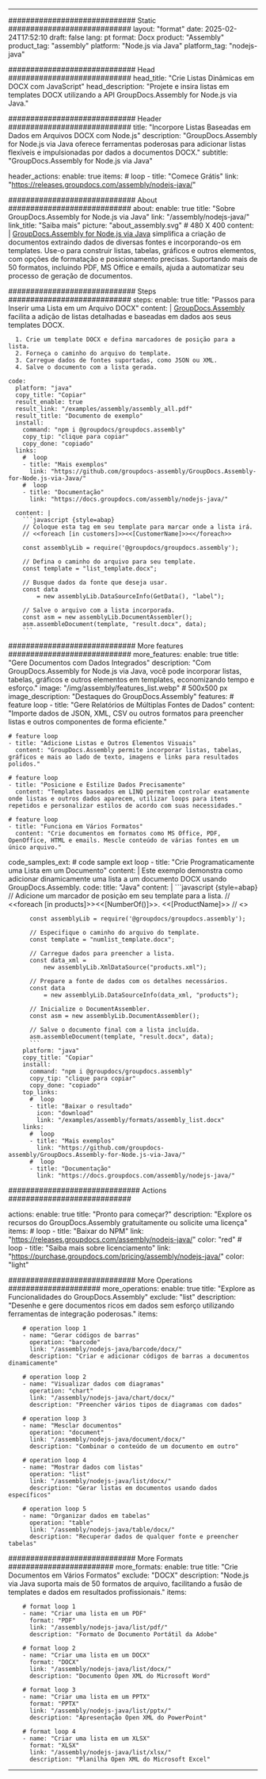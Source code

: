 



---
############################# Static ############################
layout: "format"
date:  2025-02-24T17:52:10
draft: false
lang: pt
format: Docx
product: "Assembly"
product_tag: "assembly"
platform: "Node.js via Java"
platform_tag: "nodejs-java"

############################# Head ############################
head_title: "Crie Listas Dinâmicas em DOCX com JavaScript"
head_description: "Projete e insira listas em templates DOCX utilizando a API GroupDocs.Assembly for Node.js via Java."

############################# Header ############################
title: "Incorpore Listas Baseadas em Dados em Arquivos DOCX com Node.js" 
description: "GroupDocs.Assembly for Node.js via Java oferece ferramentas poderosas para adicionar listas flexíveis e impulsionadas por dados a documentos DOCX."
subtitle: "GroupDocs.Assembly for Node.js via Java" 

header_actions:
  enable: true
  items:
    #  loop
    - title: "Comece Grátis"
      link: "https://releases.groupdocs.com/assembly/nodejs-java/"
      
############################# About ############################
about:
    enable: true
    title: "Sobre GroupDocs.Assembly for Node.js via Java"
    link: "/assembly/nodejs-java/"
    link_title: "Saiba mais"
    picture: "about_assembly.svg" # 480 X 400
    content: |
       [GroupDocs.Assembly for Node.js via Java](/assembly/nodejs-java/) simplifica a criação de documentos extraindo dados de diversas fontes e incorporando-os em templates. Use-o para construir listas, tabelas, gráficos e outros elementos, com opções de formatação e posicionamento precisas. Suportando mais de 50 formatos, incluindo PDF, MS Office e emails, ajuda a automatizar seu processo de geração de documentos.

############################# Steps ############################
steps:
    enable: true
    title: "Passos para Inserir uma Lista em um Arquivo DOCX"
    content: |
      [GroupDocs.Assembly](/assembly/nodejs-java/) facilita a adição de listas detalhadas e baseadas em dados aos seus templates DOCX.
      
      1. Crie um template DOCX e defina marcadores de posição para a lista.
      2. Forneça o caminho do arquivo do template.
      3. Carregue dados de fontes suportadas, como JSON ou XML.
      4. Salve o documento com a lista gerada.
   
    code:
      platform: "java"
      copy_title: "Copiar"
      result_enable: true
      result_link: "/examples/assembly/assembly_all.pdf"
      result_title: "Documento de exemplo"
      install:
        command: "npm i @groupdocs/groupdocs.assembly"
        copy_tip: "clique para copiar"
        copy_done: "copiado"
      links:
        #  loop
        - title: "Mais exemplos"
          link: "https://github.com/groupdocs-assembly/GroupDocs.Assembly-for-Node.js-via-Java/"
        #  loop
        - title: "Documentação"
          link: "https://docs.groupdocs.com/assembly/nodejs-java/"
          
      content: |
        ```javascript {style=abap}
        // Coloque esta tag em seu template para marcar onde a lista irá.
        // <<foreach [in customers]>><<[CustomerName]>><</foreach>>
    
        const assemblyLib = require('@groupdocs/groupdocs.assembly');

        // Defina o caminho do arquivo para seu template.
        const template = "list_template.docx";

        // Busque dados da fonte que deseja usar.
        const data 
            = new assemblyLib.DataSourceInfo(GetData(), "label");

        // Salve o arquivo com a lista incorporada.
        const asm = new assemblyLib.DocumentAssembler();
        asm.assembleDocument(template, "result.docx", data);
        ```           

############################# More features ############################
more_features:
  enable: true
  title: "Gere Documentos com Dados Integrados"
  description: "Com GroupDocs.Assembly for Node.js via Java, você pode incorporar listas, tabelas, gráficos e outros elementos em templates, economizando tempo e esforço."
  image: "/img/assembly/features_list.webp" # 500x500 px
  image_description: "Destaques do GroupDocs.Assembly"
  features:
    # feature loop
    - title: "Gere Relatórios de Múltiplas Fontes de Dados"
      content: "Importe dados de JSON, XML, CSV ou outros formatos para preencher listas e outros componentes de forma eficiente."

    # feature loop
    - title: "Adicione Listas e Outros Elementos Visuais"
      content: "GroupDocs.Assembly permite incorporar listas, tabelas, gráficos e mais ao lado de texto, imagens e links para resultados polidos."

    # feature loop
    - title: "Posicione e Estilize Dados Precisamente"
      content: "Templates baseados em LINQ permitem controlar exatamente onde listas e outros dados aparecem, utilizar loops para itens repetidos e personalizar estilos de acordo com suas necessidades."

    # feature loop
    - title: "Funciona em Vários Formatos"
      content: "Crie documentos em formatos como MS Office, PDF, OpenOffice, HTML e emails. Mescle conteúdo de várias fontes em um único arquivo."
      
  code_samples_ext:
    # code sample ext loop
    - title: "Crie Programaticamente uma Lista em um Documento"
      content: |
        Este exemplo demonstra como adicionar dinamicamente uma lista a um documento DOCX usando GroupDocs.Assembly.
      code:
        title: "Java"
        content: |
          ```javascript {style=abap}
          // Adicione um marcador de posição em seu template para a lista.
          // <<foreach [in products]>><<[NumberOf()]>>. <<[ProductName]>>
          // <</foreach>>
          
          const assemblyLib = require('@groupdocs/groupdocs.assembly');

          // Especifique o caminho do arquivo do template.
          const template = "numlist_template.docx";

          // Carregue dados para preencher a lista.
          const data_xml =
              new assemblyLib.XmlDataSource("products.xml");

          // Prepare a fonte de dados com os detalhes necessários.
          const data 
              = new assemblyLib.DataSourceInfo(data_xml, "products");

          // Inicialize o DocumentAssembler.
          const asm = new assemblyLib.DocumentAssembler();

          // Salve o documento final com a lista incluída.
          asm.assembleDocument(template, "result.docx", data);
          ```
        platform: "java"
        copy_title: "Copiar"
        install:
          command: "npm i @groupdocs/groupdocs.assembly"
          copy_tip: "clique para copiar"
          copy_done: "copiado"
        top_links:
          #  loop
          - title: "Baixar o resultado"
            icon: "download"
            link: "/examples/assembly/formats/assembly_list.docx"
        links:
          #  loop
          - title: "Mais exemplos"
            link: "https://github.com/groupdocs-assembly/GroupDocs.Assembly-for-Node.js-via-Java/"
          #  loop
          - title: "Documentação"
            link: "https://docs.groupdocs.com/assembly/nodejs-java/"
            

            


############################## Actions ############################

actions:
  enable: true
  title: "Pronto para começar?"
  description: "Explore os recursos do GroupDocs.Assembly gratuitamente ou solicite uma licença"
  items:
    #  loop
    - title: "Baixar do NPM"
      link: "https://releases.groupdocs.com/assembly/nodejs-java/"
      color: "red"
        #  loop
    - title: "Saiba mais sobre licenciamento"
      link: "https://purchase.groupdocs.com/pricing/assembly/nodejs-java/"
      color: "light"


############################# More Operations #####################
more_operations:
    enable: true
    title: "Explore as Funcionalidades do GroupDocs.Assembly"
    exclude: "list"
    description: "Desenhe e gere documentos ricos em dados sem esforço utilizando ferramentas de integração poderosas."
    items: 
          
        # operation loop 1
        - name: "Gerar códigos de barras"
          operation: "barcode"
          link: "/assembly/nodejs-java/barcode/docx/"
          description: "Criar e adicionar códigos de barras a documentos dinamicamente"

        # operation loop 2
        - name: "Visualizar dados com diagramas"
          operation: "chart"
          link: "/assembly/nodejs-java/chart/docx/"
          description: "Preencher vários tipos de diagramas com dados"

        # operation loop 3
        - name: "Mesclar documentos"
          operation: "document"
          link: "/assembly/nodejs-java/document/docx/"
          description: "Combinar o conteúdo de um documento em outro"

        # operation loop 4
        - name: "Mostrar dados com listas"
          operation: "list"
          link: "/assembly/nodejs-java/list/docx/"
          description: "Gerar listas em documentos usando dados específicos"

        # operation loop 5
        - name: "Organizar dados em tabelas"
          operation: "table"
          link: "/assembly/nodejs-java/table/docx/"
          description: "Recuperar dados de qualquer fonte e preencher tabelas"
         
          
############################# More Formats ########################
more_formats:
    enable: true
    title: "Crie Documentos em Vários Formatos"
    exclude: "DOCX"
    description: "Node.js via Java suporta mais de 50 formatos de arquivo, facilitando a fusão de templates e dados em resultados profissionais."
    items: 
          
        # format loop 1
        - name: "Criar uma lista em um PDF"
          format: "PDF"
          link: "/assembly/nodejs-java/list/pdf/"
          description: "Formato de Documento Portátil da Adobe"
          
        # format loop 2
        - name: "Criar uma lista em um DOCX"
          format: "DOCX"
          link: "/assembly/nodejs-java/list/docx/"
          description: "Documento Open XML do Microsoft Word"
          
        # format loop 3
        - name: "Criar uma lista em um PPTX"
          format: "PPTX"
          link: "/assembly/nodejs-java/list/pptx/"
          description: "Apresentação Open XML do PowerPoint"
          
        # format loop 4
        - name: "Criar uma lista em um XLSX"
          format: "XLSX"
          link: "/assembly/nodejs-java/list/xlsx/"
          description: "Planilha Open XML do Microsoft Excel"


          

---